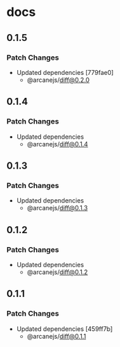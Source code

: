 # docs

## 0.1.5

### Patch Changes

- Updated dependencies [779fae0]
  - @arcanejs/diff@0.2.0

## 0.1.4

### Patch Changes

- Updated dependencies
  - @arcanejs/diff@0.1.4

## 0.1.3

### Patch Changes

- Updated dependencies
  - @arcanejs/diff@0.1.3

## 0.1.2

### Patch Changes

- Updated dependencies
  - @arcanejs/diff@0.1.2

## 0.1.1

### Patch Changes

- Updated dependencies [459ff7b]
  - @arcanejs/diff@0.1.1
